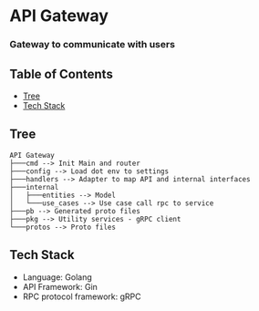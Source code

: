 # API Gateway
### Gateway to communicate with users

##  Table of Contents
- [Tree](#tree)
- [Tech Stack](#tech-stack)

## Tree
```
API Gateway
├───cmd --> Init Main and router
├───config --> Load dot env to settings
├───handlers --> Adapter to map API and internal interfaces
├───internal
│   ├───entities --> Model
│   └───use_cases --> Use case call rpc to service
├───pb --> Generated proto files
├───pkg --> Utility services - gRPC client
└───protos --> Proto files
```

## Tech Stack
- Language: Golang
- API Framework: Gin
- RPC protocol framework: gRPC
